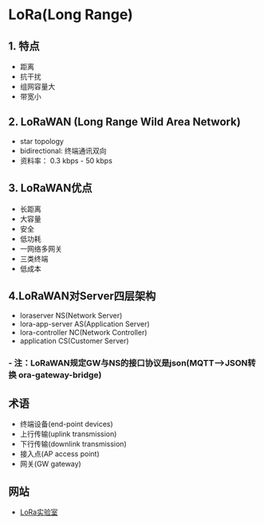 # LoRa(Long Range)  
## 1. 特点
- 距离
- 抗干扰
- 组网容量大
- 带宽小

## 2. LoRaWAN (Long Range Wild Area Network)
- star topology
- bidirectional: 终端通讯双向
- 资料率： 0.3 kbps - 50 kbps

## 3. LoRaWAN优点
- 长距离
- 大容量
- 安全
- 低功耗
- 一网络多网关
- 三类终端
- 低成本

## 4.LoRaWAN对Server四层架构
- loraserver NS(Network Server)
- lora-app-server AS(Application Server)
- lora-controller NC(Network Controller)
- application CS(Customer Server)
### - 注：LoRaWAN规定GW与NS的接口协议是json(MQTT-->JSON转换 ora-gateway-bridge)

## 术语
- 终端设备(end-point devices)
- 上行传输(uplink transmission)
- 下行传输(downlink transmission)
- 接入点(AP access point)
- 网关(GW gateway)

## 网站
- [LoRa实验室](http://www.loraapp.com/lora-university/)